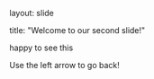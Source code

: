 layout: slide

title: "Welcome to our second slide!"

happy to see this

Use the left arrow to go back!
